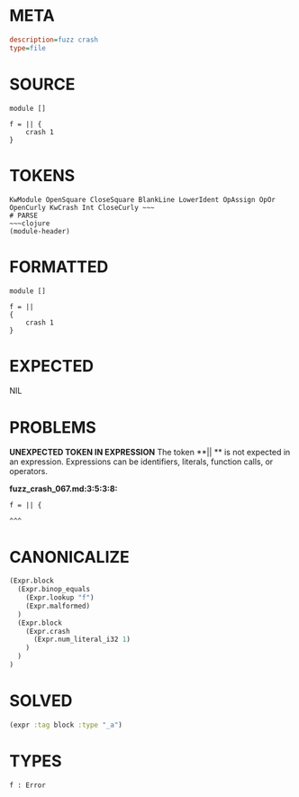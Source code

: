 # META
~~~ini
description=fuzz crash
type=file
~~~
# SOURCE
~~~roc
module []

f = || {
    crash 1
}
~~~
# TOKENS
~~~text
KwModule OpenSquare CloseSquare BlankLine LowerIdent OpAssign OpOr OpenCurly KwCrash Int CloseCurly ~~~
# PARSE
~~~clojure
(module-header)
~~~
# FORMATTED
~~~roc
module []

f = || 
{
	crash 1
}
~~~
# EXPECTED
NIL
# PROBLEMS
**UNEXPECTED TOKEN IN EXPRESSION**
The token **|| ** is not expected in an expression.
Expressions can be identifiers, literals, function calls, or operators.

**fuzz_crash_067.md:3:5:3:8:**
```roc
f = || {
```
    ^^^


# CANONICALIZE
~~~clojure
(Expr.block
  (Expr.binop_equals
    (Expr.lookup "f")
    (Expr.malformed)
  )
  (Expr.block
    (Expr.crash
      (Expr.num_literal_i32 1)
    )
  )
)
~~~
# SOLVED
~~~clojure
(expr :tag block :type "_a")
~~~
# TYPES
~~~roc
f : Error
~~~
